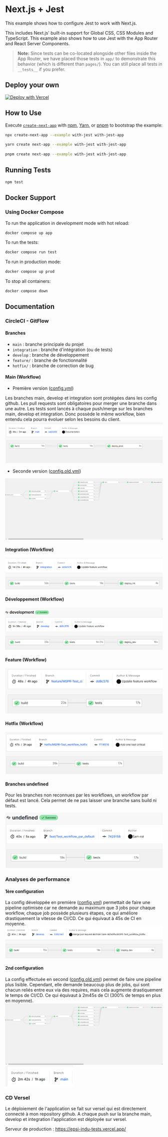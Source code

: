 # Next.js + Jest

This example shows how to configure Jest to work with Next.js.

This includes Next.js' built-in support for Global CSS, CSS Modules and TypeScript. This example also shows how to use Jest with the App Router and React Server Components.

> **Note:** Since tests can be co-located alongside other files inside the App Router, we have placed those tests in `app/` to demonstrate this behavior (which is different than `pages/`). You can still place all tests in `__tests__` if you prefer.

## Deploy your own

[![Deploy with Vercel](https://vercel.com/button)](https://vercel.com/new/clone?repository-url=https://github.com/vercel/next.js/tree/canary/examples/with-jest&project-name=with-jest&repository-name=with-jest)

## How to Use

Execute [`create-next-app`](https://github.com/vercel/next.js/tree/canary/packages/create-next-app) with [npm](https://docs.npmjs.com/cli/init), [Yarn](https://yarnpkg.com/lang/en/docs/cli/create/), or [pnpm](https://pnpm.io) to bootstrap the example:

```bash
npx create-next-app --example with-jest with-jest-app
```

```bash
yarn create next-app --example with-jest with-jest-app
```

```bash
pnpm create next-app --example with-jest with-jest-app
```

## Running Tests

```bash
npm test
```

## Docker Support

### Using Docker Compose

To run the application in development mode with hot reload:

```bash
docker compose up app
```

To run the tests:

```bash
docker compose run test
```

To run in production mode:

```bash
docker compose up prod
```

To stop all containers:

```bash
docker compose down
```

## Documentation

### CircleCI - GitFlow

#### Branches

- `main` : branche principale du projet
- `integration` : branche d'intégration (ou de tests)
- `develop` : branche de développement
- `feature/` : branche de fonctionnalité
- `hotfix/` : branche de correction de bug

#### Main (Workflow)

- Première version ([config.yml](.circleci/config.yml))

Les branches main, develop et integration sont protégées dans les config github. Les pull requests sont obligatoires pour merger une branche dans une autre. Les tests sont lancés à chaque push/merge sur les branches main, develop et integration. Donc possède le même workflow, bien entendu cela pourra évoluer selon les besoins du client.
![Config_production_old](docs/img/prod_pipeline.png)

- Seconde version ([config.old.yml](.circleci/config.old.yml))

![Config_production](docs/img/config_production.png)

#### Integration (Workflow)

![Workflow_int](docs/img/integration_pipeline.png)

#### Développement (Workflow)

![Workflow_dev](docs/img/develop_pipeline.png)

#### Feature (Workflow)

![Workflow_feat](docs/img/feature_pipeline.png)

#### Hotfix (Workflow)

![Workflow_hotfix](docs/img/hotfix_pipeline.png)

#### Branches undefined

Pour les branches non reconnues par les workflows, un workflow par défaut est lancé. Cela permet de ne pas laisser une branche sans build ni tests.

![Workflow_undefined](docs/img/undefined_pipeline.png)

### Analyses de performance

#### 1ère configuration

La config développée en première ([config.yml](.circleci/config.yml)) permettait de faire une pipeline optimisée car ne demande au maximum que 3 jobs pour chaque workflow, chaque job possède plusieurs étapes, ce qui améliore drastiquement la vitesse de CI/CD. Ce qui équivaut à 45s de CI en moyenne.
![Config_production_old](docs/img/config_production_old.png)

#### 2nd configuration

La config effectuée en second ([config.old.yml](.circleci/config.old.yml)) permet de faire une pipeline plus lisible. Cependant, elle demande beaucoup plus de jobs, qui sont chacun reliés entre eux via des requires, mais cela augmente drastiquement le temps de CI/CD. Ce qui équivaut à 2m45s de CI (300% de temps en plus en moyenne).
![Config_production](docs/img/config_production.png)
![Config_production](docs/img/temps_config2.png)

### CD Versel

Le déploiement de l'application se fait sur versel qui est directement connecté à mon repository github. A chaque push sur la branche main, develop et integration l'application est déployée sur versel.

Serveur de production : <https://epsi-indu-tests.vercel.app/>
